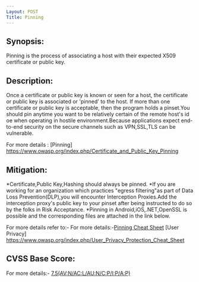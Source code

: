 ```yaml
---
Layout: POST
Title: Pinning
---
```


Synopsis:
----------------
Pinning is the process of associating a host with their expected X509 certificate or public key. 

Description:
-----------------
Once a certificate or public key is known or seen for a host, the certificate or public key is associated or 'pinned' to the host. If more than one certificate or public key is acceptable, then the program holds a pinset.You should pin anytime you want to be relatively certain of the remote host's id oe when operating in hostile environment.Because applications expect end-to-end security on the secure channels such as VPN,SSL,TLS can be vulnerable.

For more details : [Pinning] https://www.owasp.org/index.php/Certificate_and_Public_Key_Pinning


Mitigation:
---------------
*Certificate,Public Key,Hashing should always be pinned.
*If you are working for an organization which practices "egress filtering"as part of Data Loss Prevention(DLP),you will encounter Interception Proxies.Add the interception proxy's public key to your pinset after being instructed to do so by the folks in Risk Acceptance.
*Pinning in Android,iOS,.NET,OpenSSL is possible and the corresponding files are attached in the link below.

For more details refer to:- For more details:-[Pinning Cheat Sheet](https://www.owasp.org/index.php/Pinning_Cheat_Sheet)
[User Privacy] https://www.owasp.org/index.php/User_Privacy_Protection_Cheat_Sheet 


CVSS Base Score:
-----------------------------
For more details:- [7.5(AV:N/AC:L/AU:N/C:P/I:P/A:P)](http://nvd.nist.gov/cvss.cfm?vector=%28AV:N/AC:L/AU:N/C:P/I:P/A:P%29&version=2.0) 

